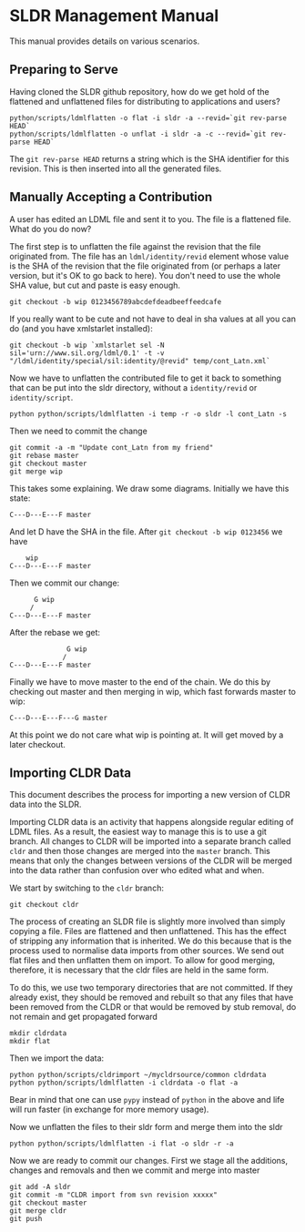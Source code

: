 # SLDR Management Manual

This manual provides details on various scenarios.

## Preparing to Serve

Having cloned the SLDR github repository, how do we get hold of the flattened and unflattened files
for distributing to applications and users?

    python/scripts/ldmlflatten -o flat -i sldr -a --revid=`git rev-parse HEAD`
    python/scripts/ldmlflatten -o unflat -i sldr -a -c --revid=`git rev-parse HEAD`

The `git rev-parse HEAD` returns a string which is the SHA identifier for this revision. This is then
inserted into all the generated files.

## Manually Accepting a Contribution

A user has edited an LDML file and sent it to you. The file is a flattened file. What do you do now?

The first step is to unflatten the file against the revision that the file originated from.
The file has an `ldml/identity/revid` element whose value is the SHA of the revision that the
file originated from (or perhaps a later version, but it's OK to go back to here). You don't
need to use the whole SHA value, but cut and paste is easy enough.

    git checkout -b wip 0123456789abcdefdeadbeeffeedcafe

If you really want to be cute and not have to deal in sha values at all you can do
(and you have xmlstarlet installed):

    git checkout -b wip `xmlstarlet sel -N sil='urn://www.sil.org/ldml/0.1' -t -v "/ldml/identity/special/sil:identity/@revid" temp/cont_Latn.xml`

Now we have to unflatten the contributed file to get it back to something that can be put into the
sldr directory, without a `identity/revid` or `identity/script`.

    python python/scripts/ldmlflatten -i temp -r -o sldr -l cont_Latn -s

Then we need to commit the change

    git commit -a -m "Update cont_Latn from my friend"
    git rebase master
    git checkout master
    git merge wip

This takes some explaining. We draw some diagrams. Initially we have this state:

    C---D---E---F master

And let D have the SHA in the file. After `git checkout -b wip 0123456` we have

        wip
    C---D---E---F master

Then we commit our change:

          G wip
         /
    C---D---E---F master

After the rebase we get:

                  G wip
                 /
    C---D---E---F master

Finally we have to move master to the end of the chain. We do this by checking out master
and then merging in wip, which fast forwards master to wip:

    C---D---E---F---G master

At this point we do not care what wip is pointing at. It will get moved by a later checkout.


## Importing CLDR Data

This document describes the process for importing a new version of CLDR data into the SLDR.

Importing CLDR data is an activity that happens alongside regular editing of LDML files.
As a result, the easiest way to manage this is to use a git branch. All changes to CLDR will
be imported into a separate branch called `cldr` and then those changes are merged into the
`master` branch. This means that only the changes between versions of the CLDR will be merged
into the data rather than confusion over who edited what and when.

We start by switching to the `cldr` branch:

```
git checkout cldr
```

The process of creating an SLDR file is slightly more involved than simply copying a file. Files
are flattened and then unflattened. This has the effect of stripping any information that is
inherited. We do this because that is the process used to normalise data imports from other
sources. We send out flat files and then unflatten them on import. To allow for good merging,
therefore, it is necessary that the cldr files are held in the same form.

To do this, we use two temporary directories that are not committed. If they already exist, they
should be removed and rebuilt so that any files that have been removed from the CLDR or that
would be removed by stub removal, do not remain and get propagated forward

    mkdir cldrdata
    mkdir flat

Then we import the data:

    python python/scripts/cldrimport ~/mycldrsource/common cldrdata
    python python/scripts/ldmlflatten -i cldrdata -o flat -a

Bear in mind that one can use `pypy` instead of `python` in the above and life will
run faster (in exchange for more memory usage).

Now we unflatten the files to their sldr form and merge them into the sldr

    python python/scripts/ldmlflatten -i flat -o sldr -r -a

Now we are ready to commit our changes. First we stage all the additions, changes and removals
and then we commit and merge into master

    git add -A sldr
    git commit -m "CLDR import from svn revision xxxxx"
    git checkout master
    git merge cldr
    git push
